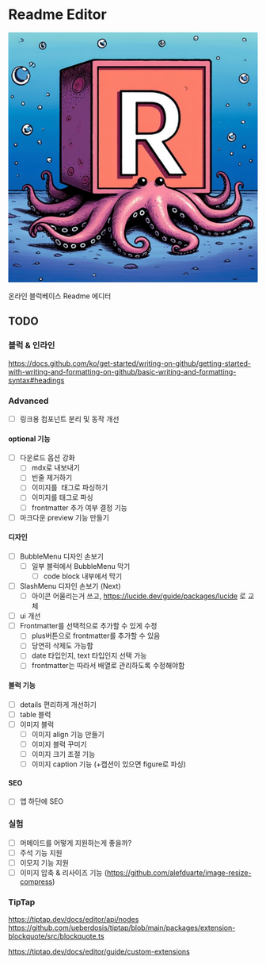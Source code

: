 # Readme Editor

![og_image](/docs/og_image.jpeg)

온라인 블럭베이스 Readme 에디터

## TODO

### 블럭 & 인라인

https://docs.github.com/ko/get-started/writing-on-github/getting-started-with-writing-and-formatting-on-github/basic-writing-and-formatting-syntax#headings

### Advanced

- [ ] 링크용 컴포넌트 분리 및 동작 개선

#### optional 기능

- [ ] 다운로드 옵션 강화
  - [ ] mdx로 내보내기
  - [ ] 빈줄 제거하기
  - [ ] 이미지를 <img> 태그로 파싱하기
  - [ ] 이미지를 <feature>태그로 파싱
  - [ ] frontmatter 추가 여부 결정 기능
- [ ] 마크다운 preview 기능 만들기

#### 디자인

- [ ] BubbleMenu 디자인 손보기
  - [ ] 일부 블럭에서 BubbleMenu 막기
    - [ ] code block 내부에서 막기
- [ ] SlashMenu 디자인 손보기 (Next)
  - [ ] 아이콘 어울리는거 쓰고, https://lucide.dev/guide/packages/lucide 로 교체
- [ ] ui 개선
- [ ] Frontmatter를 선택적으로 추가할 수 있게 수정
  - [ ] plus버튼으로 frontmatter를 추가할 수 있음
  - [ ] 당연히 삭제도 가능함
  - [ ] date 타입인지, text 타입인지 선택 가능
  - [ ] frontmatter는 따라서 배열로 관리하도록 수정해야함

#### 블럭 기능

- [ ] details 편리하게 개선하기
- [ ] table 블럭
- [ ] 이미지 블럭
  - [ ] 이미지 align 기능 만들기
  - [ ] 이미지 블럭 꾸미기
  - [ ] 이미지 크기 조절 기능
  - [ ] 이미지 caption 기능 (+캡션이 있으면 figure로 파싱)

#### SEO

- [ ] 앱 하단에 SEO

### 실험

- [ ] 머메이드를 어떻게 지원하는게 좋을까?
- [ ] 주석 기능 지원
- [ ] 이모지 기능 지원
- [ ] 이미지 압축 & 리사이즈 기능 (https://github.com/alefduarte/image-resize-compress)

### TipTap

https://tiptap.dev/docs/editor/api/nodes
https://github.com/ueberdosis/tiptap/blob/main/packages/extension-blockquote/src/blockquote.ts

https://tiptap.dev/docs/editor/guide/custom-extensions
